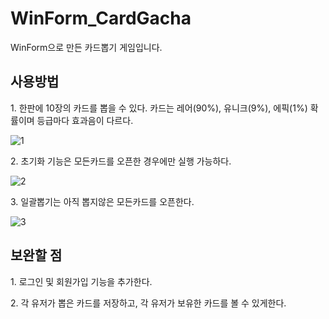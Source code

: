 # WinForm_CardGacha
WinForm으로 만든 카드뽑기 게임입니다.

## 사용방법

1\. 한판에 10장의 카드를 뽑을 수 있다. 카드는 레어(90%), 유니크(9%), 에픽(1%) 확률이며 등급마다 효과음이 다르다.


![1](https://user-images.githubusercontent.com/122774092/227735213-b9c458a0-da0c-41c4-ab83-2ed2824d16c6.JPG)


2\. 초기화 기능은 모든카드를 오픈한 경우에만 실행 가능하다.


![2](https://user-images.githubusercontent.com/122774092/227735239-2c60cdc5-69d2-40a5-b458-a22900098dfe.JPG)


3\. 일괄뽑기는 아직 뽑지않은 모든카드를 오픈한다.


![3](https://user-images.githubusercontent.com/122774092/227735245-e8cab51c-27f8-480d-be61-8cd952f94994.JPG)


## 보완할 점

1\. 로그인 및 회원가입 기능을 추가한다.<br>


2\. 각 유저가 뽑은 카드를 저장하고, 각 유저가 보유한 카드를 볼 수 있게한다.<br><br><br>

